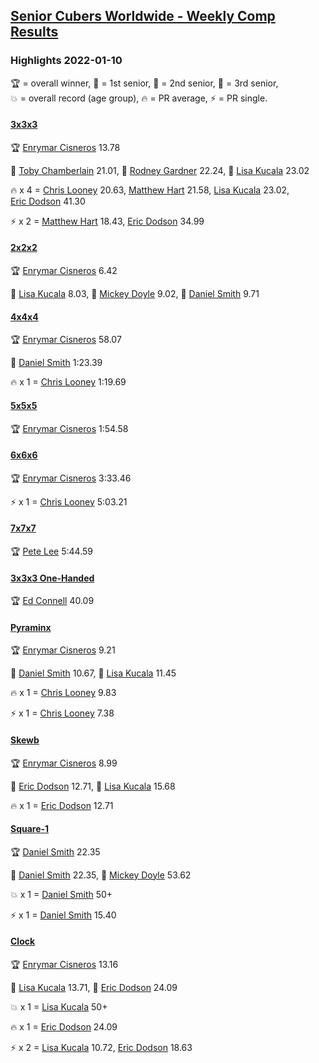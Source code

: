 <style>table {white-space: nowrap;}</style>
<link rel="stylesheet" type="text/css" href="/scw-comp/css/flags.css" />

## [Senior Cubers Worldwide - Weekly Comp Results](/scw-comp/results/)
### Highlights 2022-01-10

<span style="white-space: nowrap;">🏆 = overall winner</span>, <span style="white-space: nowrap;">🥇 = 1st senior</span>, <span style="white-space: nowrap;">🥈 = 2nd senior</span>, <span style="white-space: nowrap;">🥉 = 3rd senior</span>, <span style="white-space: nowrap;">💥 = overall record (age group)</span>, <span style="white-space: nowrap;">🔥 = PR average</span>, <span style="white-space: nowrap;">⚡ = PR single</span>.

#### [3x3x3](333.md)

<span style="white-space: nowrap;">🏆 [Enrymar Cisneros](../../persons/enrymar_cisneros/333.md) 13.78</span>

<span style="white-space: nowrap;">🥇 [Toby Chamberlain](../../persons/toby_chamberlain/333.md) 21.01</span>, <span style="white-space: nowrap;">🥈 [Rodney Gardner](../../persons/rodney_gardner/333.md) 22.24</span>, <span style="white-space: nowrap;">🥉 [Lisa Kucala](../../persons/lisa_kucala/333.md) 23.02</span>

🔥 x 4 = <span style="white-space: nowrap;">[Chris Looney](../../persons/chris_looney/333.md) 20.63</span>, <span style="white-space: nowrap;">[Matthew Hart](../../persons/matthew_hart/333.md) 21.58</span>, <span style="white-space: nowrap;">[Lisa Kucala](../../persons/lisa_kucala/333.md) 23.02</span>, <span style="white-space: nowrap;">[Eric Dodson](../../persons/eric_dodson/333.md) 41.30</span>

⚡ x 2 = <span style="white-space: nowrap;">[Matthew Hart](../../persons/matthew_hart/333.md) 18.43</span>, <span style="white-space: nowrap;">[Eric Dodson](../../persons/eric_dodson/333.md) 34.99</span>

#### [2x2x2](222.md)

<span style="white-space: nowrap;">🏆 [Enrymar Cisneros](../../persons/enrymar_cisneros/222.md) 6.42</span>

<span style="white-space: nowrap;">🥇 [Lisa Kucala](../../persons/lisa_kucala/222.md) 8.03</span>, <span style="white-space: nowrap;">🥈 [Mickey Doyle](../../persons/mickey_doyle/222.md) 9.02</span>, <span style="white-space: nowrap;">🥉 [Daniel Smith](../../persons/daniel_smith/222.md) 9.71</span>

#### [4x4x4](444.md)

<span style="white-space: nowrap;">🏆 [Enrymar Cisneros](../../persons/enrymar_cisneros/444.md) 58.07</span>

<span style="white-space: nowrap;">🥇 [Daniel Smith](../../persons/daniel_smith/444.md) 1:23.39</span>

🔥 x 1 = <span style="white-space: nowrap;">[Chris Looney](../../persons/chris_looney/444.md) 1:19.69</span>

#### [5x5x5](555.md)

<span style="white-space: nowrap;">🏆 [Enrymar Cisneros](../../persons/enrymar_cisneros/555.md) 1:54.58</span>

#### [6x6x6](666.md)

<span style="white-space: nowrap;">🏆 [Enrymar Cisneros](../../persons/enrymar_cisneros/666.md) 3:33.46</span>

⚡ x 1 = <span style="white-space: nowrap;">[Chris Looney](../../persons/chris_looney/666.md) 5:03.21</span>

#### [7x7x7](777.md)

<span style="white-space: nowrap;">🏆 [Pete Lee](../../persons/pete_lee/777.md) 5:44.59</span>

#### [3x3x3 One-Handed](333oh.md)

<span style="white-space: nowrap;">🏆 [Ed Connell](../../persons/ed_connell/333oh.md) 40.09</span>

#### [Pyraminx](pyram.md)

<span style="white-space: nowrap;">🏆 [Enrymar Cisneros](../../persons/enrymar_cisneros/pyram.md) 9.21</span>

<span style="white-space: nowrap;">🥇 [Daniel Smith](../../persons/daniel_smith/pyram.md) 10.67</span>, <span style="white-space: nowrap;">🥈 [Lisa Kucala](../../persons/lisa_kucala/pyram.md) 11.45</span>

🔥 x 1 = <span style="white-space: nowrap;">[Chris Looney](../../persons/chris_looney/pyram.md) 9.83</span>

⚡ x 1 = <span style="white-space: nowrap;">[Chris Looney](../../persons/chris_looney/pyram.md) 7.38</span>

#### [Skewb](skewb.md)

<span style="white-space: nowrap;">🏆 [Enrymar Cisneros](../../persons/enrymar_cisneros/skewb.md) 8.99</span>

<span style="white-space: nowrap;">🥇 [Eric Dodson](../../persons/eric_dodson/skewb.md) 12.71</span>, <span style="white-space: nowrap;">🥈 [Lisa Kucala](../../persons/lisa_kucala/skewb.md) 15.68</span>

🔥 x 1 = <span style="white-space: nowrap;">[Eric Dodson](../../persons/eric_dodson/skewb.md) 12.71</span>

#### [Square-1](sq1.md)

<span style="white-space: nowrap;">🏆 [Daniel Smith](../../persons/daniel_smith/sq1.md) 22.35</span>

<span style="white-space: nowrap;">🥇 [Daniel Smith](../../persons/daniel_smith/sq1.md) 22.35</span>, <span style="white-space: nowrap;">🥈 [Mickey Doyle](../../persons/mickey_doyle/sq1.md) 53.62</span>

💥 x 1 = <span style="white-space: nowrap;">[Daniel Smith](../../persons/daniel_smith/sq1.md) 50+</span>

⚡ x 1 = <span style="white-space: nowrap;">[Daniel Smith](../../persons/daniel_smith/sq1.md) 15.40</span>

#### [Clock](clock.md)

<span style="white-space: nowrap;">🏆 [Enrymar Cisneros](../../persons/enrymar_cisneros/clock.md) 13.16</span>

<span style="white-space: nowrap;">🥇 [Lisa Kucala](../../persons/lisa_kucala/clock.md) 13.71</span>, <span style="white-space: nowrap;">🥈 [Eric Dodson](../../persons/eric_dodson/clock.md) 24.09</span>

💥 x 1 = <span style="white-space: nowrap;">[Lisa Kucala](../../persons/lisa_kucala/clock.md) 50+</span>

🔥 x 1 = <span style="white-space: nowrap;">[Eric Dodson](../../persons/eric_dodson/clock.md) 24.09</span>

⚡ x 2 = <span style="white-space: nowrap;">[Lisa Kucala](../../persons/lisa_kucala/clock.md) 10.72</span>, <span style="white-space: nowrap;">[Eric Dodson](../../persons/eric_dodson/clock.md) 18.63</span>


<!-- Global site tag (gtag.js) - Google Analytics -->
<script async src="https://www.googletagmanager.com/gtag/js?id=UA-86348435-3"></script>
<script>window.dataLayer = window.dataLayer || []; function gtag() {dataLayer.push(arguments);} gtag('js', new Date()); gtag('config', 'UA-86348435-3');</script>
